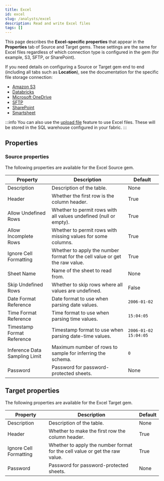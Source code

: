 ```yaml
---
title: Excel
id: excel
slug: /analysts/excel
description: Read and write Excel files
tags: []
---
```


This page describes the **Excel-specific properties** that appear in the **Properties** tab of Source and Target gems. These settings are the same for Excel files regardless of which connection type is configured in the gem (for example, S3, SFTP, or SharePoint).

If you need details on configuring a Source or Target gem end to end (including all tabs such as **Location**), see the documentation for the specific file storage connection:

- [Amazon S3](/analysts/s3-gem)
- [Databricks](/analysts/databricks-volumes-gem)
- [Microsoft OneDrive](/analysts/onedrive-gem)
- [SFTP](/analysts/sftp-gem)
- [SharePoint](/analysts/sharepoint-gem)
- [Smartsheet](/analysts/smartsheet-gem)

:::info
You can also use the [upload file](docs/core/development/gems/source-target/table/upload-files.md) feature to use Excel files. These will be stored in the SQL warehouse configured in your fabric.
:::

## Properties

### Source properties

The following properties are available for the Excel Source gem.

| Property                      | Description                                                                 | Default               |
| ----------------------------- | --------------------------------------------------------------------------- | --------------------- |
| Description                   | Description of the table.                                                   | None                  |
| Header                        | Whether the first row is the column header.                                 | True                  |
| Allow Undefined Rows          | Whether to permit rows with all values undefined (null or empty).           | True                  |
| Allow Incomplete Rows         | Whether to permit rows with missing values for some columns.                | True                  |
| Ignore Cell Formatting        | Whether to apply the number format for the cell value or get the raw value. | True                  |
| Sheet Name                    | Name of the sheet to read from.                                             | None                  |
| Skip Undefined Rows           | Whether to skip rows where all values are undefined.                        | False                 |
| Date Format Reference         | Date format to use when parsing date values.                                | `2006-01-02`          |
| Time Format Reference         | Time format to use when parsing time values.                                | `15:04:05`            |
| Timestamp Format Reference    | Timestamp format to use when parsing date-time values.                      | `2006-01-02 15:04:05` |
| Inference Data Sampling Limit | Maximum number of rows to sample for inferring the schema.                  | `0`                   |
| Password                      | Password for password-protected sheets.                                     | None                  |

## Target properties

The following properties are available for the Excel Target gem.

| Property               | Description                                                                 | Default |
| ---------------------- | --------------------------------------------------------------------------- | ------- |
| Description            | Description of the table.                                                   | None    |
| Header                 | Whether to make the first row the column header.                            | True    |
| Ignore Cell Formatting | Whether to apply the number format for the cell value or get the raw value. | True    |
| Password               | Password for password-protected sheets.                                     | None    |
